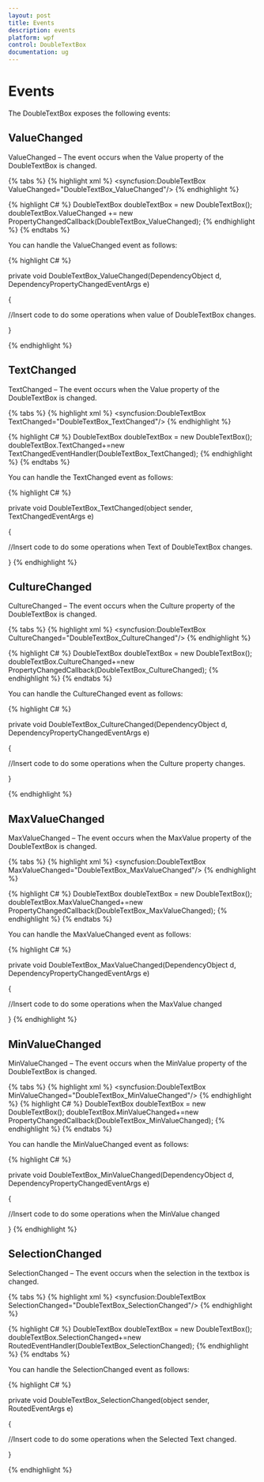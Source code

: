 ```yaml
---
layout: post
title: Events
description: events
platform: wpf
control: DoubleTextBox 
documentation: ug
---
```


# Events

The DoubleTextBox exposes the following events:

## ValueChanged

ValueChanged – The event occurs when the Value property of the DoubleTextBox is changed.



{% tabs %}
{% highlight xml %}
 <syncfusion:DoubleTextBox ValueChanged="DoubleTextBox_ValueChanged"/>
 {% endhighlight %} 

{% highlight C# %} 
DoubleTextBox doubleTextBox = new DoubleTextBox();
doubleTextBox.ValueChanged += new PropertyChangedCallback(DoubleTextBox_ValueChanged); 
{% endhighlight %} 
{% endtabs %}


You can handle the ValueChanged event as follows:


{% highlight C# %} 



private void DoubleTextBox_ValueChanged(DependencyObject d, DependencyPropertyChangedEventArgs e)

{

//Insert code to do some operations when value of DoubleTextBox changes.

}

{% endhighlight %}

## TextChanged

TextChanged – The event occurs when the Value property of the DoubleTextBox is changed.



{% tabs %}
{% highlight xml %} 
<syncfusion:DoubleTextBox TextChanged="DoubleTextBox_TextChanged"/> 
{% endhighlight %} 

{% highlight C# %}
 DoubleTextBox doubleTextBox = new DoubleTextBox();
 doubleTextBox.TextChanged+=new TextChangedEventHandler(DoubleTextBox_TextChanged); 
 {% endhighlight %} 
{% endtabs %}


You can handle the TextChanged event as follows:



{% highlight C# %}



private void DoubleTextBox_TextChanged(object sender, TextChangedEventArgs e)

{

//Insert code to do some operations when Text of DoubleTextBox changes.

}
{% endhighlight %}

## CultureChanged

CultureChanged – The event occurs when the Culture property of the DoubleTextBox is changed.


{% tabs %}
{% highlight xml %}
 <syncfusion:DoubleTextBox CultureChanged="DoubleTextBox_CultureChanged"/> 
 {% endhighlight %} 

{% highlight C# %} 
DoubleTextBox doubleTextBox = new DoubleTextBox();
doubleTextBox.CultureChanged+=new PropertyChangedCallback(DoubleTextBox_CultureChanged); 
{% endhighlight %} 
{% endtabs %}


You can handle the CultureChanged event as follows:



{% highlight C# %}



private void DoubleTextBox_CultureChanged(DependencyObject d, DependencyPropertyChangedEventArgs e)

{

//Insert code to do some operations when the Culture property changes.

}

{% endhighlight %}

## MaxValueChanged

MaxValueChanged – The event occurs when the MaxValue property of the DoubleTextBox is changed.


{% tabs %}
{% highlight xml %}
 <syncfusion:DoubleTextBox MaxValueChanged="DoubleTextBox_MaxValueChanged"/>
 {% endhighlight %} 

{% highlight C# %} 
DoubleTextBox doubleTextBox = new DoubleTextBox();
doubleTextBox.MaxValueChanged+=new              
 PropertyChangedCallback(DoubleTextBox_MaxValueChanged); 
 {% endhighlight %} 
{% endtabs %}


You can handle the MaxValueChanged event as follows:



{% highlight C# %}



private void DoubleTextBox_MaxValueChanged(DependencyObject d, DependencyPropertyChangedEventArgs e)

{

//Insert code to do some operations when the MaxValue changed

}
{% endhighlight %}

## MinValueChanged

MinValueChanged – The event occurs when the MinValue property of the DoubleTextBox is changed.



{% tabs %}
{% highlight xml %} 
<syncfusion:DoubleTextBox MinValueChanged="DoubleTextBox_MinValueChanged"/> 
{% endhighlight %} 
{% highlight C# %} 
DoubleTextBox doubleTextBox = new DoubleTextBox();
doubleTextBox.MinValueChanged+=new              PropertyChangedCallback(DoubleTextBox_MinValueChanged); 
{% endhighlight %} 
{% endtabs %}


You can handle the MinValueChanged event as follows:



{% highlight C# %}

private void DoubleTextBox_MinValueChanged(DependencyObject d, DependencyPropertyChangedEventArgs e)

{

//Insert code to do some operations when the MinValue changed

}
{% endhighlight %}

## SelectionChanged

SelectionChanged – The event occurs when the selection in the textbox is changed.



{% tabs %}
{% highlight xml %} 
<syncfusion:DoubleTextBox SelectionChanged="DoubleTextBox_SelectionChanged"/> 
{% endhighlight %} 

{% highlight C# %} 
DoubleTextBox doubleTextBox = new DoubleTextBox();
doubleTextBox.SelectionChanged+=new RoutedEventHandler(DoubleTextBox_SelectionChanged); 
{% endhighlight %} 
{% endtabs %}


You can handle the SelectionChanged event as follows:



{% highlight C# %}



private void DoubleTextBox_SelectionChanged(object sender, RoutedEventArgs e)

{

//Insert code to do some operations when the Selected Text changed.

}


{% endhighlight %}
